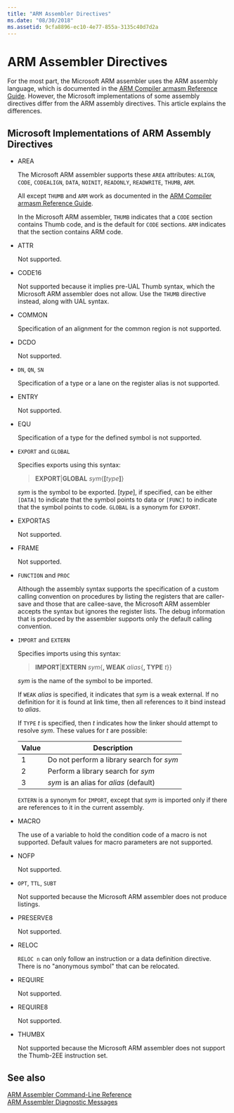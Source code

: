 ```yaml
---
title: "ARM Assembler Directives"
ms.date: "08/30/2018"
ms.assetid: 9cfa8896-ec10-4e77-855a-3135c40d7d2a
---
```

# ARM Assembler Directives

For the most part, the Microsoft ARM assembler uses the ARM assembly language, which is documented in the [ARM Compiler armasm Reference Guide](http://infocenter.arm.com/help/topic/com.arm.doc.dui0802b/index.html). However, the Microsoft implementations of some assembly directives differ from the ARM assembly directives. This article explains the differences.

## Microsoft Implementations of ARM Assembly Directives

- AREA

   The Microsoft ARM assembler supports these `AREA` attributes: `ALIGN`, `CODE`, `CODEALIGN`, `DATA`, `NOINIT`, `READONLY`, `READWRITE`, `THUMB`, `ARM`.

   All except `THUMB` and `ARM` work as documented in the [ARM Compiler armasm Reference Guide](http://infocenter.arm.com/help/topic/com.arm.doc.dui0802b/index.html).

   In the Microsoft ARM assembler, `THUMB` indicates that a `CODE` section contains Thumb code, and is the default for `CODE` sections.  `ARM` indicates that the section contains ARM code.

- ATTR

   Not supported.

- CODE16

   Not supported because it implies pre-UAL Thumb syntax, which the Microsoft ARM assembler does not allow.  Use the `THUMB` directive instead, along with UAL syntax.

- COMMON

   Specification of an alignment for the common region is not supported.

- DCDO

   Not supported.

- `DN`, `QN`, `SN`

   Specification of a type or a lane on the register alias is not supported.

- ENTRY

   Not supported.

- EQU

   Specification of a type for the defined symbol is not supported.

- `EXPORT` and `GLOBAL`

   Specifies exports using this syntax:

   > **EXPORT**|**GLOBAL** <em>sym</em>{**[**<em>type</em>**]**}

   *sym* is the symbol to be exported.  [*type*], if specified, can be either `[DATA]` to indicate that the symbol points to data or `[FUNC]` to indicate that the symbol points to code. `GLOBAL` is a synonym for `EXPORT`.

- EXPORTAS

   Not supported.

- FRAME

   Not supported.

- `FUNCTION` and `PROC`

   Although the assembly syntax supports the specification of a custom calling convention on procedures by listing the registers that are caller-save and those that are callee-save, the Microsoft ARM assembler accepts the syntax but ignores the register lists.  The debug information that is produced by the assembler supports only the default calling convention.

- `IMPORT` and `EXTERN`

   Specifies imports using this syntax:

   > **IMPORT**|**EXTERN** *sym*{**, WEAK** *alias*{**, TYPE** *t*}}

   *sym* is the name of the symbol to be imported.

   If `WEAK` *alias* is specified, it indicates that *sym* is a weak external. If no definition for it is found at link time, then all references to it bind instead to *alias*.

   If `TYPE` *t* is specified, then *t* indicates how the linker should attempt to resolve *sym*.  These values for *t* are possible:

   |Value|Description|
   |-|-|
   |1|Do not perform a library search for *sym*|
   |2|Perform a library search for *sym*|
   |3|*sym* is an alias for *alias* (default)|

   `EXTERN` is a synonym for `IMPORT`, except that *sym* is imported only if there are references to it in the current assembly.

- MACRO

   The use of a variable to hold the condition code of a macro is not supported. Default values for macro parameters are not supported.

- NOFP

   Not supported.

- `OPT`, `TTL`, `SUBT`

   Not supported because the Microsoft ARM assembler does not produce listings.

- PRESERVE8

   Not supported.

- RELOC

   `RELOC n` can only follow an instruction or a data definition directive. There is no "anonymous symbol" that can be relocated.

- REQUIRE

   Not supported.

- REQUIRE8

   Not supported.

- THUMBX

   Not supported because the Microsoft ARM assembler does not support the Thumb-2EE instruction set.

## See also

[ARM Assembler Command-Line Reference](../../assembler/arm/arm-assembler-command-line-reference.md)<br/>
[ARM Assembler Diagnostic Messages](../../assembler/arm/arm-assembler-diagnostic-messages.md)<br/>
